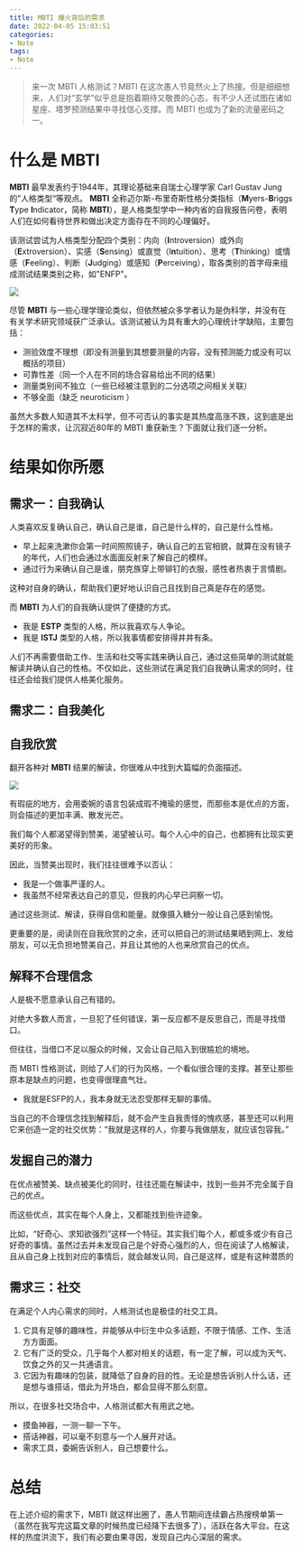 ```yaml
---
title: MBTI 爆火背后的需求
date: 2022-04-05 15:03:51
categories:
- Note
tags: 
- Note
---
```


> 来一次 MBTI 人格测试？MBTI 在这次愚人节竟然火上了热搜。但是细细想来，人们对“玄学”似乎总是抱着期待又敬畏的心态，有不少人还试图在诸如星座、塔罗预测结果中寻找信心支撑。而 MBTI 也成为了新的流量密码之一。

<!--more-->

# 什么是 MBTI 

**MBTI** 最早发表约于1944年，其理论基础来自瑞士心理学家 Carl Gustav Jung 的”人格类型“等观点。 **MBTI** 全称迈尔斯-布里奇斯性格分类指标（**M**yers-**B**riggs **T**ype **I**ndicator，简称 **MBTI**），是人格类型学中一种内省的自我报告问卷，表明人们在如何看待世界和做出决定方面存在不同的心理偏好。

该测试尝试为人格类型分配四个类别：内向（**I**ntroversion）或外向（**E**xtroversion）、实感（**S**ensing）或直觉（I**n**tuition）、思考（**T**hinking）或情感（**F**eeling）、判断（**J**udging）或感知（**P**erceiving），取各类别的首字母来组成测试结果类别之称，如"ENFP"。

![](./四个维度.png)

尽管 **MBTI** 与一些心理学理论类似，但依然被众多学者认为是伪科学，并没有在有关学术研究领域获广泛承认。该测试被认为具有重大的心理统计学缺陷，主要包括：

- 测验效度不理想（即没有测量到其想要测量的内容，没有预测能力或没有可以概括的项目）
- 可靠性差（同一个人在不同的场合容易给出不同的结果）
- 测量类别间不独立（一些已经被注意到的二分选项之间相关关联）
- 不够全面（缺乏 neuroticism ）

虽然大多数人知道其不太科学，但不可否认的事实是其热度高涨不跌，这到底是出于怎样的需求，让沉寂近80年的 MBTI 重获新生？下面就让我们逐一分析。

# 结果如你所愿

## 需求一：自我确认

人类喜欢反复确认自己，确认自己是谁，自己是什么样的，自己是什么性格。

- 早上起来洗漱你会第一时间照照镜子，确认自己的五官相貌，就算在没有镜子的年代，人们也会通过水面面反射来了解自己的模样。
- 通过行为来确认自己是谁，朋克族穿上带铆钉的衣服，感性者热衷于言情剧。

这种对自身的确认，帮助我们更好地认识自己且找到自己真是存在的感觉。

而 **MBTI** 为人们的自我确认提供了便捷的方式。

- 我是 **ESTP** 类型的人格，所以我喜欢与人争论。
- 我是 **ISTJ** 类型的人格，所以我事情都安排得井井有条。

人们不再需要借助工作、生活和社交等实践来确认自己，通过这些简单的测试就能解读并确认自己的性格。不仅如此，这些测试在满足我们自我确认需求的同时，往往还会给我们提供人格美化服务。

## 需求二：自我美化

## 自我欣赏

翻开各种对 **MBTI** 结果的解读，你很难从中找到大篇幅的负面描述。

![](./ISFJ.png)

有瑕疵的地方，会用委婉的语言包装成瑕不掩瑜的感觉，而那些本是优点的方面，则会描述的更加丰满、散发光芒。

我们每个人都渴望得到赞美，渴望被认可。每个人心中的自己，也都拥有比现实更美好的形象。

因此，当赞美出现时，我们往往很难予以否认：

- 我是一个做事严谨的人。
- 我虽然不经常表达自己的意见，但我的内心早已洞察一切。

通过这些测试、解读，获得自信和能量。就像摄入糖分一般让自己感到愉悦。

更重要的是，阅读则在自我欣赏的之余，还可以把自己的测试结果晒到网上、发给朋友，可以无负担地赞美自己，并且让其他的人也来欣赏自己的优点。

## 解释不合理信念

人是极不愿意承认自己有错的。

对绝大多数人而言，一旦犯了任何错误，第一反应都不是反思自己，而是寻找借口。

但往往，当借口不足以服众的时候，又会让自己陷入到很尴尬的境地。

而 MBTI 性格测试，则给了人们的行为风格，一个看似很合理的支撑。甚至让那些原本是缺点的问题，也变得很理直气壮。

- 我就是ESFP的人，我本身就无法忍受那样无聊的事情。

当自己的不合理信念找到解释后，就不会产生自我责怪的愧疚感，甚至还可以利用它来创造一定的社交优势：“我就是这样的人，你要与我做朋友，就应该包容我。”

## 发掘自己的潜力

在优点被赞美、缺点被美化的同时，往往还能在解读中，找到一些并不完全属于自己的优点。

而这些优点，其实在每个人身上，又都能找到些许迹象。

比如，“好奇心、求知欲强烈”这样一个特征。其实我们每个人，都或多或少有自己好奇的事情。虽然过去并未发现自己是个好奇心强烈的人，但在阅读了人格解读，且从自己身上找到对应的事情后，就会越发认同，自己是这样，或是有这种潜质的

## 需求三：社交

在满足个人内心需求的同时，人格测试也是极佳的社交工具。

1. 它具有足够的趣味性，并能够从中衍生中众多话题，不限于情感、工作、生活方方面面。
2. 它有广泛的受众，几乎每个人都对相关的话题，有一定了解，可以成为天气、饮食之外的又一共通语言。
3. 它因为有趣味的包装，就降低了自身的目的性。无论是想告诉别人什么话，还是想与谁搭话，借此为开场白，都会显得不那么刻意。

所以，在很多社交场合中，人格测试都大有用武之地。

- 摸鱼神器，一测一聊一下午。
- 搭话神器，可以毫不刻意与一个人展开对话。
- 需求工具，委婉告诉别人，自己想要什么。

# 总结

在上述介绍的需求下，MBTI 就这样出圈了，愚人节期间连续霸占热搜榜单第一（虽然在我写完这篇文章的时候热度已经降下去很多了），活跃在各大平台。在这样的热度洪流下，我们有必要由果寻因，发现自己内心深层的需求。





